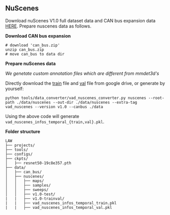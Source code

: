 

## NuScenes
Download nuScenes V1.0 full dataset data and CAN bus expansion data [HERE](https://www.nuscenes.org/download). Prepare nuscenes data as follows.


**Download CAN bus expansion**
```
# download 'can_bus.zip'
unzip can_bus.zip 
# move can_bus to data dir
```

**Prepare nuScenes data**

*We genetate custom annotation files which are different from mmdet3d's*

Directly download the [train](https://drive.google.com/file/d/1OVd6Rw2wYjT_ylihCixzF6_olrAQsctx/view?usp=sharing) file and [val](https://drive.google.com/file/d/16DZeA-iepMCaeyi57XSXL3vYyhrOQI9S/view?usp=sharing) file from google drive, or generate by yourself:
```
python tools/data_converter/vad_nuscenes_converter.py nuscenes --root-path ./data/nuscenes --out-dir ./data/nuscenes --extra-tag vad_nuscenes --version v1.0 --canbus ./data
```

Using the above code will generate `vad_nuscenes_infos_temporal_{train,val}.pkl`.

**Folder structure**
```
LAW
├── projects/
├── tools/
├── configs/
├── ckpts/
│   ├── resnet50-19c8e357.pth
├── data/
│   ├── can_bus/
│   ├── nuscenes/
│   │   ├── maps/
│   │   ├── samples/
│   │   ├── sweeps/
│   │   ├── v1.0-test/
|   |   ├── v1.0-trainval/
|   |   ├── vad_nuscenes_infos_temporal_train.pkl
|   |   ├── vad_nuscenes_infos_temporal_val.pkl
```
